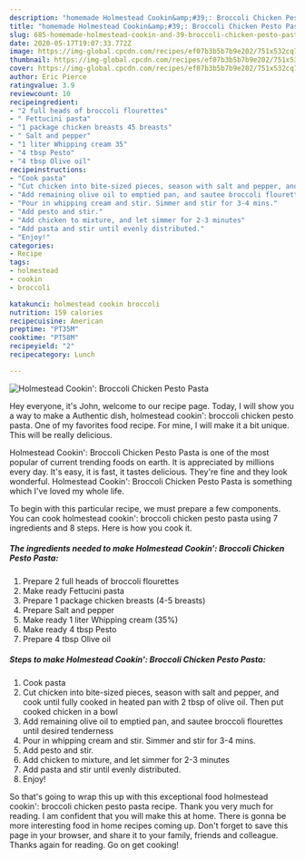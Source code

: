 ```yaml
---
description: "homemade Holmestead Cookin&amp;#39;: Broccoli Chicken Pesto Pasta recipes | how to make good Holmestead Cookin&amp;#39;: Broccoli Chicken Pesto Pasta"
title: "homemade Holmestead Cookin&amp;#39;: Broccoli Chicken Pesto Pasta recipes | how to make good Holmestead Cookin&amp;#39;: Broccoli Chicken Pesto Pasta"
slug: 685-homemade-holmestead-cookin-and-39-broccoli-chicken-pesto-pasta-recipes-how-to-make-good-holmestead-cookin-and-39-broccoli-chicken-pesto-pasta
date: 2020-05-17T19:07:33.772Z
image: https://img-global.cpcdn.com/recipes/ef07b3b5b7b9e202/751x532cq70/holmestead-cookin-broccoli-chicken-pesto-pasta-recipe-main-photo.jpg
thumbnail: https://img-global.cpcdn.com/recipes/ef07b3b5b7b9e202/751x532cq70/holmestead-cookin-broccoli-chicken-pesto-pasta-recipe-main-photo.jpg
cover: https://img-global.cpcdn.com/recipes/ef07b3b5b7b9e202/751x532cq70/holmestead-cookin-broccoli-chicken-pesto-pasta-recipe-main-photo.jpg
author: Eric Pierce
ratingvalue: 3.9
reviewcount: 10
recipeingredient:
- "2 full heads of broccoli flourettes"
- " Fettucini pasta"
- "1 package chicken breasts 45 breasts"
- " Salt and pepper"
- "1 liter Whipping cream 35"
- "4 tbsp Pesto"
- "4 tbsp Olive oil"
recipeinstructions:
- "Cook pasta"
- "Cut chicken into bite-sized pieces, season with salt and pepper, and cook until fully cooked in heated pan with 2 tbsp of olive oil. Then put cooked chicken in a bowl"
- "Add remaining olive oil to emptied pan, and sautee broccoli flourettes until desired tenderness"
- "Pour in whipping cream and stir. Simmer and stir for 3-4 mins."
- "Add pesto and stir."
- "Add chicken to mixture, and let simmer for 2-3 minutes"
- "Add pasta and stir until evenly distributed."
- "Enjoy!"
categories:
- Recipe
tags:
- holmestead
- cookin
- broccoli

katakunci: holmestead cookin broccoli 
nutrition: 159 calories
recipecuisine: American
preptime: "PT35M"
cooktime: "PT58M"
recipeyield: "2"
recipecategory: Lunch

---
```



![Holmestead Cookin&#39;: Broccoli Chicken Pesto Pasta](https://img-global.cpcdn.com/recipes/ef07b3b5b7b9e202/751x532cq70/holmestead-cookin-broccoli-chicken-pesto-pasta-recipe-main-photo.jpg)

Hey everyone, it's John, welcome to our recipe page. Today, I will show you a way to make a Authentic dish, holmestead cookin&#39;: broccoli chicken pesto pasta. One of my favorites food recipe. For mine, I will make it a bit unique. This will be really delicious.



Holmestead Cookin&#39;: Broccoli Chicken Pesto Pasta is one of the most popular of current trending foods on earth. It is appreciated by millions every day. It's easy, it is fast, it tastes delicious. They're fine and they look wonderful. Holmestead Cookin&#39;: Broccoli Chicken Pesto Pasta is something which I've loved my whole life.


To begin with this particular recipe, we must prepare a few components. You can cook holmestead cookin&#39;: broccoli chicken pesto pasta using 7 ingredients and 8 steps. Here is how you cook it.

<!--inarticleads1-->

##### The ingredients needed to make Holmestead Cookin&#39;: Broccoli Chicken Pesto Pasta:

1. Prepare 2 full heads of broccoli flourettes
1. Make ready  Fettucini pasta
1. Prepare 1 package chicken breasts (4-5 breasts)
1. Prepare  Salt and pepper
1. Make ready 1 liter Whipping cream (35%)
1. Make ready 4 tbsp Pesto
1. Prepare 4 tbsp Olive oil




<!--inarticleads2-->

##### Steps to make Holmestead Cookin&#39;: Broccoli Chicken Pesto Pasta:

1. Cook pasta
1. Cut chicken into bite-sized pieces, season with salt and pepper, and cook until fully cooked in heated pan with 2 tbsp of olive oil. Then put cooked chicken in a bowl
1. Add remaining olive oil to emptied pan, and sautee broccoli flourettes until desired tenderness
1. Pour in whipping cream and stir. Simmer and stir for 3-4 mins.
1. Add pesto and stir.
1. Add chicken to mixture, and let simmer for 2-3 minutes
1. Add pasta and stir until evenly distributed.
1. Enjoy!




So that's going to wrap this up with this exceptional food holmestead cookin&#39;: broccoli chicken pesto pasta recipe. Thank you very much for reading. I am confident that you will make this at home. There is gonna be more interesting food in home recipes coming up. Don't forget to save this page in your browser, and share it to your family, friends and colleague. Thanks again for reading. Go on get cooking!
